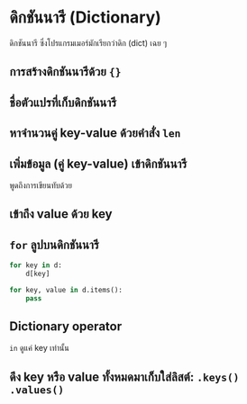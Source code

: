 # ดิกชันนารี (Dictionary)
ดิกชันนารี ซึ่งโปรแกรมเมอร์มักเรียกว่าดิก (dict) เฉย ๆ 



## การสร้างดิกชันนารีด้วย `{}`


## ชื่อตัวแปรที่เก็บดิกชันนารี


## หาจำนวนคู่ key-value ด้วยคำสั่ง `len`



## เพิ่มข้อมูล (คู่ key-value) เข้าดิกชันนารี
พูดถึงการเขียนทับด้วย 

## เข้าถึง value ด้วย key

## `for` ลูปบนดิกชันนารี

```python
for key in d: 
	d[key]
```

```python
for key, value in d.items(): 
	pass
```

## Dictionary operator 
`in` ดูแค่ key เท่านั้น

## ดึง key หรือ value ทั้งหมดมาเก็บใส่ลิสต์: `.keys() .values()`

